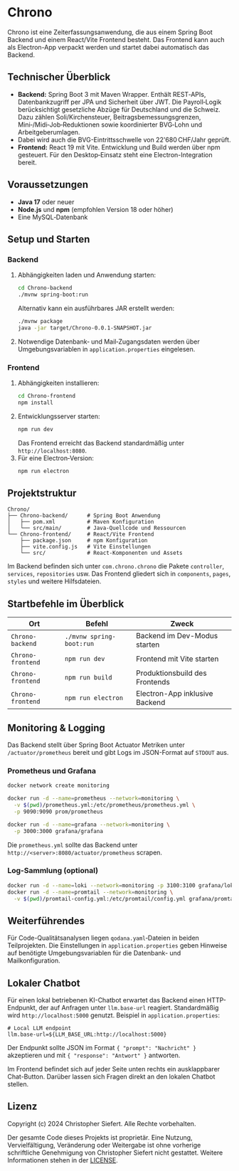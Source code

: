 # Chrono

Chrono ist eine Zeiterfassungsanwendung, die aus einem Spring Boot Backend und einem React/Vite Frontend besteht. Das Frontend kann auch als Electron-App verpackt werden und startet dabei automatisch das Backend.

## Technischer Überblick

- **Backend:** Spring Boot 3 mit Maven Wrapper. Enthält REST‑APIs, Datenbankzugriff per JPA und Sicherheit über JWT. Die Payroll‑Logik berücksichtigt gesetzliche Abzüge für Deutschland und die Schweiz. Dazu zählen Soli/Kirchensteuer, Beitragsbemessungsgrenzen, Mini‑/Midi‑Job‑Reduktionen sowie koordinierter BVG‑Lohn und Arbeitgeberumlagen.
- Dabei wird auch die BVG-Eintrittsschwelle von 22'680 CHF/Jahr geprüft.
- **Frontend:** React 19 mit Vite. Entwicklung und Build werden über npm gesteuert. Für den Desktop‑Einsatz steht eine Electron-Integration bereit.

## Voraussetzungen

- **Java 17** oder neuer
- **Node.js** und **npm** (empfohlen Version 18 oder höher)
- Eine MySQL‑Datenbank

## Setup und Starten

### Backend

1. Abhängigkeiten laden und Anwendung starten:
   ```bash
   cd Chrono-backend
   ./mvnw spring-boot:run
   ```
   Alternativ kann ein ausführbares JAR erstellt werden:
   ```bash
   ./mvnw package
   java -jar target/Chrono-0.0.1-SNAPSHOT.jar
   ```
2. Notwendige Datenbank‑ und Mail‑Zugangsdaten werden über Umgebungsvariablen in `application.properties` eingelesen.

### Frontend

1. Abhängigkeiten installieren:
   ```bash
   cd Chrono-frontend
   npm install
   ```
2. Entwicklungsserver starten:
   ```bash
   npm run dev
   ```
   Das Frontend erreicht das Backend standardmäßig unter `http://localhost:8080`.
3. Für eine Electron‑Version:
   ```bash
   npm run electron
   ```

## Projektstruktur

```
Chrono/
├── Chrono-backend/      # Spring Boot Anwendung
│   ├── pom.xml          # Maven Konfiguration
│   └── src/main/        # Java‑Quellcode und Ressourcen
└── Chrono-frontend/     # React/Vite Frontend
    ├── package.json     # npm Konfiguration
    ├── vite.config.js   # Vite Einstellungen
    └── src/             # React-Komponenten und Assets
```

Im Backend befinden sich unter `com.chrono.chrono` die Pakete `controller`, `services`, `repositories` usw. Das Frontend gliedert sich in `components`, `pages`, `styles` und weitere Hilfsdateien.

## Startbefehle im Überblick

| Ort               | Befehl                          | Zweck                           |
|-------------------|---------------------------------|---------------------------------|
| `Chrono-backend`  | `./mvnw spring-boot:run`        | Backend im Dev-Modus starten    |
| `Chrono-frontend` | `npm run dev`                   | Frontend mit Vite starten       |
| `Chrono-frontend` | `npm run build`                 | Produktionsbuild des Frontends  |
| `Chrono-frontend` | `npm run electron`              | Electron-App inklusive Backend  |

## Monitoring & Logging

Das Backend stellt über Spring Boot Actuator Metriken unter `/actuator/prometheus` bereit und gibt Logs im JSON-Format auf `STDOUT` aus.

### Prometheus und Grafana

```bash
docker network create monitoring

docker run -d --name=prometheus --network=monitoring \
  -v $(pwd)/prometheus.yml:/etc/prometheus/prometheus.yml \
  -p 9090:9090 prom/prometheus

docker run -d --name=grafana --network=monitoring \
  -p 3000:3000 grafana/grafana
```

Die `prometheus.yml` sollte das Backend unter `http://<server>:8080/actuator/prometheus` scrapen.

### Log-Sammlung (optional)

```bash
docker run -d --name=loki --network=monitoring -p 3100:3100 grafana/loki
docker run -d --name=promtail --network=monitoring \
  -v $(pwd)/promtail-config.yml:/etc/promtail/config.yml grafana/promtail
```

## Weiterführendes

Für Code-Qualitätsanalysen liegen `qodana.yaml`‑Dateien in beiden Teilprojekten. Die Einstellungen in `application.properties` geben Hinweise auf benötigte Umgebungsvariablen für die Datenbank- und Mailkonfiguration.


## Lokaler Chatbot

Für einen lokal betriebenen KI-Chatbot erwartet das Backend einen HTTP-Endpunkt, der auf Anfragen unter `llm.base-url` reagiert. Standardmäßig wird `http://localhost:5000` genutzt. Beispiel in `application.properties`:

```
# Local LLM endpoint
llm.base-url=${LLM_BASE_URL:http://localhost:5000}
```

Der Endpunkt sollte JSON im Format `{ "prompt": "Nachricht" }` akzeptieren und mit `{ "response": "Antwort" }` antworten.

Im Frontend befindet sich auf jeder Seite unten rechts ein ausklappbarer Chat-Button. Darüber lassen sich Fragen direkt an den lokalen Chatbot stellen.


## Lizenz

Copyright (c) 2024 Christopher Siefert. Alle Rechte vorbehalten.

Der gesamte Code dieses Projekts ist proprietär. Eine Nutzung, Vervielfältigung, Veränderung oder Weitergabe ist ohne vorherige schriftliche Genehmigung von Christopher Siefert nicht gestattet. Weitere Informationen stehen in der [LICENSE](LICENSE).
